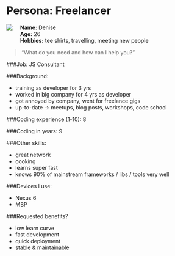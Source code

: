 # Persona: Freelancer

<img src="https://s3.amazonaws.com/uifaces/faces/twitter/denisepires/128.jpg" align="right" style="float:left; margin: 0 20px 20px 0" /> 

**Name:** Denise    
**Age:** 26  
**Hobbies:** tee shirts, travelling, meeting new people

> “What do you need and how can I help you?”

###Job: 
JS Consultant

###Background:
- training as developer for 3 yrs
- worked in big company for 4 yrs as developer
- got annoyed by company, went for freelance gigs
- up-to-date -> meetups, blog posts, workshops, code school

###Coding experience (1-10):
8

###Coding in years:
9

###Other skills: 
- great network
- cooking
- learns super fast
- knows 90% of mainstream frameworks / libs / tools very well


###Devices I use: 
- Nexus 6
- MBP


###Requested benefits?
- low learn curve
- fast development
- quick deployment
- stable & maintainable
